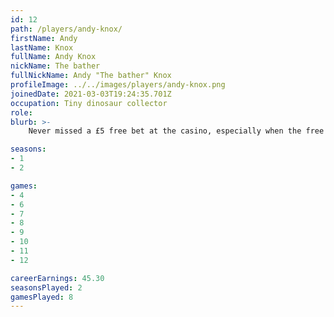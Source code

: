 ```yaml
---
id: 12
path: /players/andy-knox/
firstName: Andy
lastName: Knox
fullName: Andy Knox
nickName: The bather
fullNickName: Andy "The bather" Knox
profileImage: ../../images/players/andy-knox.png
joinedDate: 2021-03-03T19:24:35.701Z
occupation: Tiny dinosaur collector
role: 
blurb: >-
    Never missed a £5 free bet at the casino, especially when the free buffet was on! Northener... <br /> His biggest tournament win to date is circa $33 probably. <br /> Loves baths even more than poker

seasons:
- 1
- 2

games:
- 4
- 6
- 7
- 8
- 9
- 10
- 11
- 12

careerEarnings: 45.30
seasonsPlayed: 2
gamesPlayed: 8
---
```

